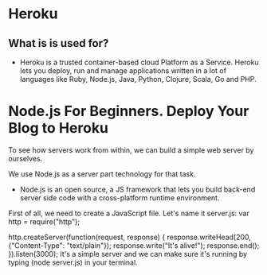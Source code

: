 # Heroku

## What is is used for?

- Heroku is a trusted container-based cloud Platform as a Service. Heroku lets you deploy, run and manage applications written in a lot of languages like Ruby, Node.js, Java, Python, Clojure, Scala, Go and PHP.


# Node.js For Beginners. Deploy Your Blog to Heroku

To see how servers work from within, we can build a simple web server by ourselves.

We use Node.js as a server part technology for that task.

- Node.js is an open source, a JS framework that lets you build back-end server side code with a cross-platform runtime environment.

First of all, we need to create a JavaScript file. Let's name it server.js:
var http = require("http");

http.createServer(function(request, response) {
  response.writeHead(200, {"Content-Type": "text/plain"});
  response.write("It's alive!");
  response.end();
}).listen(3000);
It's a simple server and we can make sure it's running by typing (node server.js) in your terminal. 
